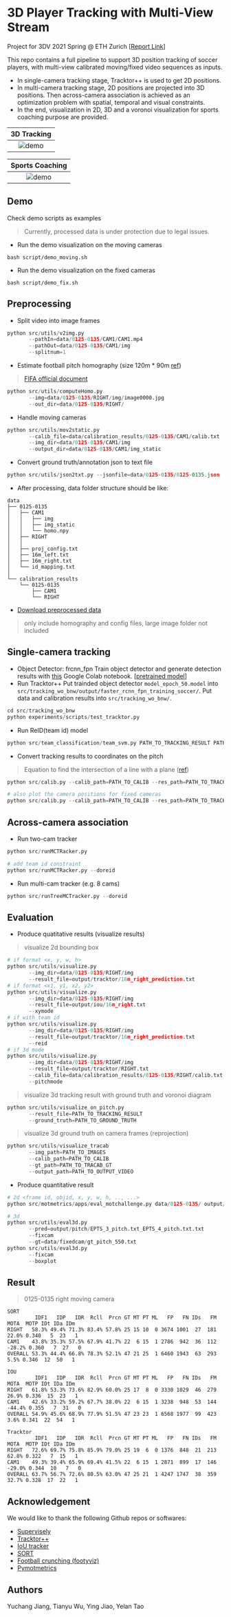 # 3D Player Tracking with Multi-View Stream
Project for 3DV 2021 Spring @ ETH Zurich [[Report Link](./document/3dtracking_report_2021.pdf)]

This repo contains a full pipeline to support 3D position tracking of soccer players, with multi-view calibrated moving/fixed video sequences as inputs.
- In single-camera tracking stage, Tracktor++ is used to get 2D positions.
- In multi-camera tracking stage, 2D positions are projected into 3D positions. Then across-camera association is achieved as an optimization problem with spatial, temporal and visual constraints.
- In the end, visualization in 2D, 3D and a voronoi visualization for sports coaching purpose are provided.

|3D Tracking|
|:-------------------------:|
|![demo](https://github.com/Glanfaloth/3D-Tracking-MVS/blob/main/misc/cam1_right_team.gif)|

|Sports Coaching|
|:-------------------------:|
|![demo](https://github.com/Glanfaloth/3D-Tracking-MVS/blob/main/misc/cam1_right_team_gt_voronoi.gif)|

## Demo
Check demo scripts as examples
> Currently, processed data is under protection due to legal issues. 

- Run the demo visualization on the moving cameras
```shell
bash script/demo_moving.sh
```
- Run the demo visualization on the fixed cameras
```shell
bash script/demo_fix.sh
```

## Preprocessing 
- Split video into image frames
```python
python src/utils/v2img.py
       --pathIn=data/0125-0135/CAM1/CAM1.mp4
       --pathOut=data/0125-0135/CAM1/img
       --splitnum=1
```
- Estimate football pitch homography (size 120m * 90m [ref](https://www.quora.com/What-are-the-official-dimensions-of-a-soccer-field-in-the-FIFA-World-Cup))
> [FIFA official document](https://img.fifa.com/image/upload/datdz0pms85gbnqy4j3k.pdf)

```python
python src/utils/computeHomo.py
       --img=data/0125-0135/RIGHT/img/image0000.jpg
       --out_dir=data/0125-0135/RIGHT/
```

- Handle moving cameras
```python
python src/utils/mov2static.py
       --calib_file=data/calibration_results/0125-0135/CAM1/calib.txt
       --img_dir=data/0125-0135/CAM1/img
       --output_dir=data/0125-0135/CAM1/img_static
```
- Convert ground truth/annotation json to text file
```python
python src/utils/json2txt.py --jsonfile=data/0125-0135/0125-0135.json
```


- After processing, data folder structure should be like:
```
data
├── 0125-0135
│   ├── CAM1
│   │   ├── img
│   │   ├── img_static
│   │   └── homo.npy
│   ├── RIGHT
│   │   
│   ├── proj_config.txt
│   ├── 16m_left.txt
│   ├── 16m_right.txt
│   └── id_mapping.txt
│       
└── calibration_results
    └── 0125-0135
        ├── CAM1
        └── RIGHT
```

- [Download preprocessed data](https://polybox.ethz.ch/index.php/s/CvcT5pxOY90bpIF)
> only include homography and config files, large image folder not included

## Single-camera tracking
- Object Detector: frcnn_fpn
Train object detector and generate detection results with [this](https://colab.research.google.com/drive/18CI160namP1-sF82H6sgrDycvHZ1PbPm?usp=sharing) Google Colab notebook. [[pretrained model](https://polybox.ethz.ch/index.php/s/SrBn2DtKEJQaWFg?path=%2Ftrained_frcnn_fpn)]
- Run Tracktor++
Put trainded object detector ```model_epoch_50.model``` into  ```src/tracking_wo_bnw/output/faster_rcnn_fpn_training_soccer/```.
Put data and calibration results into ```src/tracking_wo_bnw/```.

```python
cd src/tracking_wo_bnw
python experiments/scripts/test_tracktor.py
```
- Run ReID(team id) model
```python
python src/team_classification/team_svm.py PATH_TO_TRACKING_RESULT PATH_TO_IMAGES
```
- Convert tracking results to coordinates on the pitch
> Equation to find the intersection of a line with a plane ([ref](https://math.stackexchange.com/questions/2041296/algorithm-for-line-in-plane-intersection-in-3d))

```python
python src/calib.py --calib_path=PATH_TO_CALIB --res_path=PATH_TO_TRACKING_RESULT --xymode --reid

# also plot the camera positions for fixed cameras
python src/calib.py --calib_path=PATH_TO_CALIB --res_path=PATH_TO_TRACKING_RESULT --viz
```
## Across-camera association

- Run two-cam tracker
```python
python src/runMCTRacker.py 

# add team id constraint
python src/runMCTRacker.py --doreid
```

- Run multi-cam tracker (e.g. 8 cams)
```python
python src/runTreeMCTracker.py --doreid
```

## Evaluation

- Produce quatitative results (visualize results)
> visualize 2d bounding box

```python
# if format <x, y, w, h>
python src/utils/visualize.py
       --img_dir=data/0125-0135/RIGHT/img
       --result_file=output/tracktor/16m_right_prediction.txt 
# if format <x1, y1, x2, y2>
python src/utils/visualize.py
       --img_dir=data/0125-0135/RIGHT/img
       --result_file=output/iou/16m_right.txt
       --xymode
# if with team id
python src/utils/visualize.py
       --img_dir=data/0125-0135/RIGHT/img
       --result_file=output/tracktor/16m_right_prediction.txt
       --reid
# if 3d mode
python src/utils/visualize.py
       --img_dir=data/0125-0135/RIGHT/img
       --result_file=output/tracktor/RIGHT.txt
       --calib_file=data/calibration_results/0125-0135/RIGHT/calib.txt
       --pitchmode
```
> visualize 3d tracking result with ground truth and voronoi diagram

```python
python src/utils/visualize_on_pitch.py
       --result_file=PATH_TO_TRACKING_RESULT
       --ground_truth=PATH_TO_GROUND_TRUTH
```
> visualize 3d ground truth on camera frames (reprojection)

```python
python src/utils/visualize_tracab
       --img_path=PATH_TO_IMAGES
       --calib_path=PATH_TO_CALIB
       --gt_path=PATH_TO_TRACAB_GT
       --output_path=PATH_TO_OUTPUT_VIDEO
```
- Produce quantitative result

```python
# 2d <frame id, objid, x, y, w, h, .., ...>
python src/motmetrics/apps/eval_motchallenge.py data/0125-0135/ output/tracktor_filtered

# 3d
python src/utils/eval3d.py
       --pred=output/pitch/EPTS_3_pitch.txt_EPTS_4_pitch.txt.txt
       --fixcam
       --gt=data/fixedcam/gt_pitch_550.txt
python src/utils/eval3d.py
       --fixcam
       --boxplot
```


## Result

> 0125-0135 right moving camera
```
SORT
         IDF1   IDP   IDR  Rcll  Prcn GT MT PT ML   FP   FN IDs   FM   MOTA  MOTP IDt IDa IDm
RIGHT   58.3% 49.4% 71.3% 83.4% 57.8% 25 15 10  0 3674 1001  27  181  22.0% 0.340   5  23   1
CAM1    43.8% 35.3% 57.5% 67.9% 41.7% 22  6 15  1 2786  942  36  112 -28.2% 0.360   7  27   0
OVERALL 53.3% 44.4% 66.8% 78.3% 52.1% 47 21 25  1 6460 1943  63  293   5.5% 0.346  12  50   1

IOU
         IDF1   IDP   IDR  Rcll  Prcn GT MT PT ML   FP   FN IDs   FM   MOTA  MOTP IDt IDa IDm
RIGHT   61.8% 53.3% 73.6% 82.9% 60.0% 25 17  8  0 3330 1029  46  279  26.9% 0.336  15  23   1
CAM1    42.6% 33.2% 59.2% 67.7% 38.0% 22  6 15  1 3238  948  53  144 -44.4% 0.355   7  31   0
OVERALL 54.9% 45.6% 68.9% 77.9% 51.5% 47 23 23  1 6568 1977  99  423   3.6% 0.341  22  54   1

Tracktor
         IDF1   IDP   IDR  Rcll  Prcn GT MT PT ML   FP   FN IDs   FM   MOTA  MOTP IDt IDa IDm
RIGHT   72.6% 69.7% 75.8% 85.9% 79.0% 25 19  6  0 1376  848  21  213  62.8% 0.322   7  15   1
CAM1    49.3% 39.4% 65.9% 69.4% 41.5% 22  6 15  1 2871  899  17  146 -29.0% 0.344  10   7   0
OVERALL 63.7% 56.7% 72.6% 80.5% 63.0% 47 25 21  1 4247 1747  38  359  32.7% 0.328  17  22   1

```

## Acknowledgement
We would like to thank the following Github repos or softwares:
- [Supervisely](https://app.supervise.ly/init)
- [Tracktor++](https://github.com/phil-bergmann/tracking_wo_bnw)
- [IoU tracker](https://github.com/GBJim/iou_tracker)
- [SORT](https://github.com/abewley/sort)
- [Football crunching (footyviz)](https://medium.com/football-crunching)
- [Pymotmetrics](https://github.com/cheind/py-motmetrics)

## Authors
Yuchang Jiang, Tianyu Wu, Ying Jiao, Yelan Tao
